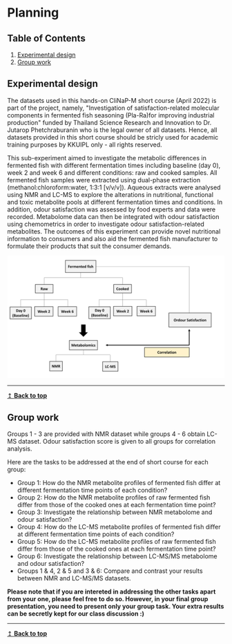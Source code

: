 # Planning 

## Table of Contents
1. [Experimental design](#expdesign)
2. [Group work](#groupwork)

## Experimental design <a name="expdesign"></a>
The datasets used in this hands-on CliNaP-M short course (April 2022) is part of the project, namely, "Investigation of satisfaction-related molecular components in fermented fish seasoning (Pla-Ra)for improving industrial production" funded by Thailand Science Research and Innovation to Dr. Jutarop Phetchraburanin who is the legal owner of all datasets. Hence, all datasets provided in this short course should be stricly used for academic training purposes by KKUIPL only - all rights reserved. 

This sub-experiment aimed to investigate the metabolic differences in fermented fish with different fermentation times including baseline (day 0), week 2 and week 6 and different conditions: raw and cooked samples. All fermented fish samples were extracted using dual-phase extraction (methanol:chloroform:water, 1:3:1 [v/v/v]). Aqueous extracts were analysed using NMR and LC-MS to explore the alterations in nutritional, functional and toxic metabolite pools at different fermentation times and conditions. In addition, odour satisfaction was assessed by food experts and data were recorded. Metabolome data can then be integrated with odour satisfaction using chemometrics in order to investigate odour satisfaction-related metabolites. The outcomes of this experiment can provide novel nutritional information to consumers and also aid the fermented fish manufacturer to formulate their products that suit the consumer demands.

![](Figure/Conceptual.png)

---
[↥ **Back to top**](#top)

## Group work <a name="groupwork"></a>
Groups 1 - 3 are provided with NMR dataset while groups 4 - 6 obtain LC-MS dataset. Odour satisfaction score is given to all groups for correlation analysis.

Here are the tasks to be addressed at the end of short course for each group:
- Group 1: How do the NMR metabolite profiles of fermented fish differ at different fermentation time points of each condition?
- Group 2: How do the NMR metabolite profiles of raw fermented fish differ from those of the cooked ones at each fermentation time point?
- Group 3: Investigate the relationship between NMR metabolome and odour satisfaction?
- Group 4: How do the LC-MS metabolite profiles of fermented fish differ at different fermentation time points of each condition?
- Group 5: How do the LC-MS metabolite profiles of raw fermented fish differ from those of the cooked ones at each fermentation time point?
- Group 6: Investigate the relationship between LC-MS/MS metabolome and odour satisfaction?
- Groups 1 & 4, 2 & 5 and 3 & 6: Compare and contrast your results between NMR and LC-MS/MS datasets.

**Please note that if you are intereted in addressing the other tasks apart from your one, please feel free to do so. However, in your final group presentation, you need to present only your group task. Your extra results can be secretly kept for our class discussion :)**

---
[↥ **Back to top**](#top)
